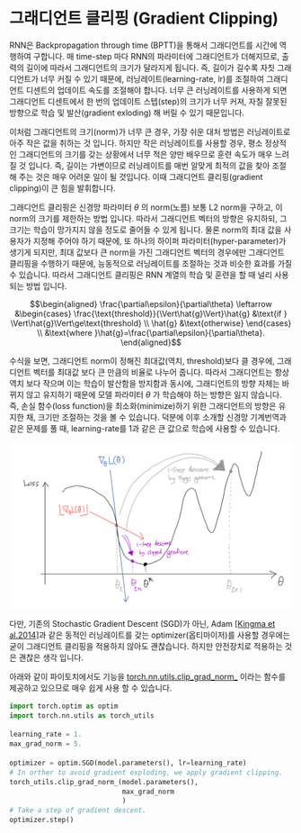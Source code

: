 # 그래디언트 클리핑 (Gradient Clipping)

RNN은 Backpropagation through time (BPTT)을 통해서 그래디언트를 시간에 역행하여 구합니다. 매 time-step 마다 RNN의 파라미터에 그래디언트가 더해지므로, 출력의 길이에 따라서 그래디언트의 크기가 달라지게 됩니다. 즉, 길이가 길수록 자칫 그래디언트가 너무 커질 수 있기 때문에, 러닝레이트(learning-rate, lr)를 조절하여 그래디언트 디센트의 업데이트 속도를 조절해야 합니다. 너무 큰 러닝레이트를 사용하게 되면 그래디언트 디센트에서 한 번의 업데이트 스텝(step)의 크기가 너무 커져, 자칠 잘못된 방향으로 학습 및 발산(gradient exloding) 해 버릴 수 있기 때문입니다. 

이처럼 그래디언트의 크기(norm)가 너무 큰 경우, 가장 쉬운 대처 방법은 러닝레이트로 아주 작은 값을 취하는 것 입니다. 하지만 작은 러닝레이트를 사용할 경우, 평소 정상적인 그래디언트의 크기를 갖는 상황에서 너무 적은 양만 배우므로 훈련 속도가 매우 느려질 것 입니다. 즉, 길이는 가변이므로 러닝레이트를 매번 알맞게 최적의 값을 찾아 조절 해 주는 것은 매우 어려운 일이 될 것입니다. 이때 그래디언트 클리핑(gradient clipping)이 큰 힘을 발휘합니다.

그래디언트 클리핑은 신경망 파라미터 $\theta$ 의 norm(노름) <comment>보통 L2 norm</comment>을 구하고, 이 norm의 크기를 제한하는 방법 입니다. 따라서 그래디언트 벡터의 방향은 유지하되, 그 크기는 학습이 망가지지 않을 정도로 줄어들 수 있게 됩니다. 물론 norm의 최대 값을 사용자가 지정해 주어야 하기 때문에, 또 하나의 하이퍼 파라미터(hyper-parameter)가 생기게 되지만, 최대 값보다 큰 norm을 가진 그래디언트 벡터의 경우에만 그래디언트 클리핑을 수행하기 때문에, 능동적으로 러닝레이트를 조절하는 것과 비슷한 효과를 가질 수 있습니다. 따라서 그래디언트 클리핑은 RNN 계열의 학습 및 훈련을 할 때 널리 사용되는 방법 입니다.

$$\begin{aligned}
\frac{\partial\epsilon}{\partial\theta} \leftarrow &\begin{cases}
   \frac{\text{threshold}}{\Vert\hat{g}\Vert}\hat{g} &\text{if } \Vert\hat{g}\Vert\ge\text{threshold}  \\
   \hat{g} &\text{otherwise}
\end{cases} \\
&\text{where }\hat{g}=\frac{\partial\epsilon}{\partial\theta}.
\end{aligned}$$

수식을 보면, 그래디언트 norm이 정해진 최대값(역치, threshold)보다 클 경우에, 그래디언트 벡터를 최대값 보다 큰 만큼의 비율로 나누어 줍니다. 따라서 그래디언트는 항상 역치 보다 작으며 이는 학습이 발산함을 방지함과 동시에, 그래디언트의 방향 자체는 바뀌지 않고 유지하기 때문에 모델 파라미터 $\theta$ 가 학습해야 하는 방향은 잃지 않습니다. 즉, 손실 함수(loss function)을 최소화(minimize)하기 위한 그래디언트의 방향은 유지한 채, 크기만 조절하는 것을 볼 수 있습니다. <comment> 덕분에 이후 소개할 신경망 기계번역과 같은 문제를 풀 때, learning-rate를 1과 같은 큰 값으로 학습에 사용할 수 있습니다. </comment>

![그래디언트의 방향은 유지한 채, 크기만 달라지는 모습](../assets/rnn-gradient_clipping.png)

다만, 기존의 Stochastic Gradient Descent (SGD)가 아닌, Adam [[Kingma et al.2014]](https://arxiv.org/pdf/1412.6980.pdf)과 같은 동적인 러닝레이트를 갖는 optimizer(옵티마이저)를 사용할 경우에는 굳이 그래디언트 클리핑을 적용하지 않아도 괜찮습니다. <comment> 하지만 안전장치로 적용하는 것은 괜찮은 생각 입니다. </comment>

아래와 같이 파이토치에서도 기능을 [torch.nn.utils.clip_grad_norm_](https://pytorch.org/docs/stable/nn.html?highlight=clip#torch.nn.utils.clip_grad_norm_) 이라는 함수를 제공하고 있으므로 매우 쉽게 사용 할 수 있습니다.

```python
import torch.optim as optim
import torch.nn.utils as torch_utils

learning_rate = 1.
max_grad_norm = 5.

optimizer = optim.SGD(model.parameters(), lr=learning_rate)
# In orther to avoid gradient exploding, we apply gradient clipping.
torch_utils.clip_grad_norm_(model.parameters(),
                            max_grad_norm
                            )
# Take a step of gradient descent.
optimizer.step()
```
